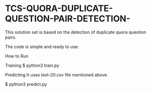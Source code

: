# TCS-QUORA-DUPLICATE-QUESTION-PAIR-DETECTION-
This solution set is based on the detection of duplicate quora question pairs.

The code is simple and ready to use.

How to Run

Training
$ python3 train.py

Predicting
It uses test-20.csv file mentioned above.

$ python3 predict.py
